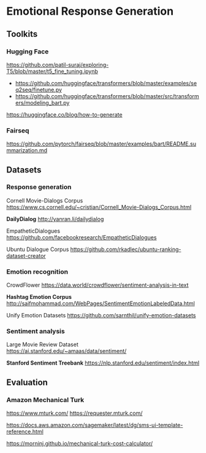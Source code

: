 # Emotional Response Generation

## Toolkits

### Hugging Face

https://github.com/patil-suraj/exploring-T5/blob/master/t5_fine_tuning.ipynb

- https://github.com/huggingface/transformers/blob/master/examples/seq2seq/finetune.py
- https://github.com/huggingface/transformers/blob/master/src/transformers/modeling_bart.py

https://huggingface.co/blog/how-to-generate

### Fairseq

https://github.com/pytorch/fairseq/blob/master/examples/bart/README.summarization.md

## Datasets

### Response generation

Cornell Movie-Dialogs Corpus
https://www.cs.cornell.edu/~cristian/Cornell_Movie-Dialogs_Corpus.html

**DailyDialog**
http://yanran.li/dailydialog

EmpatheticDialogues
https://github.com/facebookresearch/EmpatheticDialogues

Ubuntu Dialogue Corpus
https://github.com/rkadlec/ubuntu-ranking-dataset-creator

### Emotion recognition

CrowdFlower
https://data.world/crowdflower/sentiment-analysis-in-text

**Hashtag Emotion Corpus**
http://saifmohammad.com/WebPages/SentimentEmotionLabeledData.html

Unify Emotion Datasets
https://github.com/sarnthil/unify-emotion-datasets

### Sentiment analysis

Large Movie Review Dataset https://ai.stanford.edu/~amaas/data/sentiment/

**Stanford Sentiment Treebank**
https://nlp.stanford.edu/sentiment/index.html

## Evaluation

### Amazon Mechanical Turk

https://www.mturk.com/
https://requester.mturk.com/

https://docs.aws.amazon.com/sagemaker/latest/dg/sms-ui-template-reference.html

https://morninj.github.io/mechanical-turk-cost-calculator/

